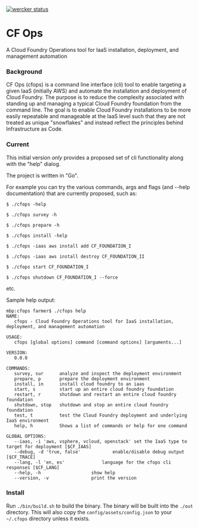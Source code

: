 [![wercker status](https://app.wercker.com/status/d0a50d426b77a9f73da0fe4f383ad624/m "wercker status")](https://app.wercker.com/project/bykey/d0a50d426b77a9f73da0fe4f383ad624)

CF Ops
======

A Cloud Foundry Operations tool for IaaS installation, deployment, and management automation


### Background

CF Ops (cfops) is a command line interface (cli) tool to enable targeting a given IaaS (initially AWS) and automate the installation and deployment of Cloud Foundry.  The purpose is to reduce the complexity associated with standing up and managing a typical Cloud Foundry foundation from the command line.  The goal is to enable Cloud Foundry installations to be more easily repeatable and manageable at the IaaS level such that they are not treated as unique "snowflakes" and instead reflect the principles behind Infrastructure as Code.


### Current

This initial version *only* provides a proposed set of cli functionality along with the "help" dialog.

The project is written in "Go".

For example you can try the various commands, args and flags (and --help documentation) that are currently proposed, such as:

    $ ./cfops -help

    $ ./cfops survey -h

    $ ./cfops prepare -h

    $ ./cfops install -help

    $ ./cfops -iaas aws install add CF_FOUNDATION_I

    $ ./cfops -iaas aws install destroy CF_FOUNDATION_II

    $ ./cfops start CF_FOUNDATION_I

    $ ./cfops shutdown CF_FOUNDATION_I --force


etc.


Sample help output:

    mbp:cfops farmer$ ./cfops help
    NAME:
       cfops - Cloud Foundry Operations tool for IaaS installation, deployment, and management automation

    USAGE:
       cfops [global options] command [command options] [arguments...]

    VERSION:
       0.0.0

    COMMANDS:
       survey, sur		analyze and inspect the deployment environment
       prepare, p		prepare the deployment environment
       install, in		install cloud foundry to an iaas
       start, s		    start up an entire cloud foundry foundation
       restart, r		shutdown and restart an entire cloud foundry foundation
       shutdown, stop	shutdown and stop an entire cloud foundry foundation
       test, t		    test the Cloud Foundry deployment and underlying IaaS environment
       help, h		    Shows a list of commands or help for one command

    GLOBAL OPTIONS:
       --iaas, -i 'aws, vsphere, vcloud, openstack'	set the IaaS type to target for deployment [$CF_IAAS]
       --debug, -d 'true, false'			enable/disable debug output [$CF_TRACE]
       --lang, -l 'en, es'				language for the cfops cli responses [$CF_LANG]
       --help, -h					show help
       --version, -v				print the version

### Install

Run `./bin/build.sh` to build the binary. The binary will be built into the `./out` directory.
This will also copy the `config/assets/config.json` to your `~/.cfops` directory unless it exists.

